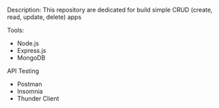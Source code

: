 Description:
This repository are dedicated for build simple CRUD (create, read, update, delete) apps 

Tools:
- Node.js
- Express.js
- MongoDB

API Testing
- Postman
- Insomnia
- Thunder Client

